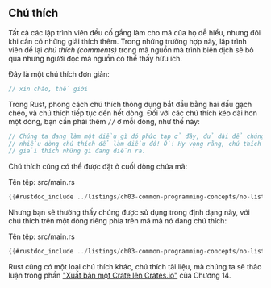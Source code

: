 ## Chú thích

Tất cả các lập trình viên đều cố gắng làm cho mã của họ dễ hiểu, nhưng đôi khi
cần có những giải thích thêm. Trong những trường hợp này, lập trình viên để lại
_chú thích (comments)_ trong mã nguồn mà trình biên dịch sẽ bỏ qua nhưng người
đọc mã nguồn có thể thấy hữu ích.

Đây là một chú thích đơn giản:

```rust
// xin chào, thế giới
```

Trong Rust, phong cách chú thích thông dụng bắt đầu bằng hai dấu gạch chéo, và
chú thích tiếp tục đến hết dòng. Đối với các chú thích kéo dài hơn một dòng, bạn
cần phải thêm `//` ở mỗi dòng, như thế này:

```rust
// Chúng ta đang làm một điều gì đó phức tạp ở đây, đủ dài để chúng ta cần
// nhiều dòng chú thích để làm điều đó! Ồ! Hy vọng rằng, chú thích này sẽ
// giải thích những gì đang diễn ra.
```

Chú thích cũng có thể được đặt ở cuối dòng chứa mã:

<span class="filename">Tên tệp: src/main.rs</span>

```rust
{{#rustdoc_include ../listings/ch03-common-programming-concepts/no-listing-24-comments-end-of-line/src/main.rs}}
```

Nhưng bạn sẽ thường thấy chúng được sử dụng trong định dạng này, với chú thích
trên một dòng riêng phía trên mã mà nó đang chú thích:

<span class="filename">Tên tệp: src/main.rs</span>

```rust
{{#rustdoc_include ../listings/ch03-common-programming-concepts/no-listing-25-comments-above-line/src/main.rs}}
```

Rust cũng có một loại chú thích khác, chú thích tài liệu, mà chúng ta sẽ thảo
luận trong phần ["Xuất bản một Crate lên Crates.io"][publishing]<!-- ignore -->
của Chương 14.

[publishing]: ch14-02-publishing-to-crates-io.html

